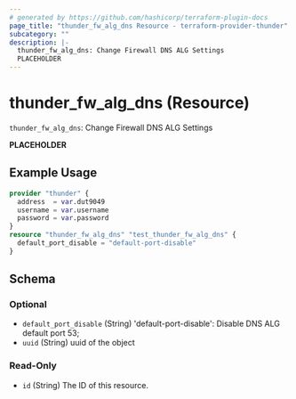 ```yaml
---
# generated by https://github.com/hashicorp/terraform-plugin-docs
page_title: "thunder_fw_alg_dns Resource - terraform-provider-thunder"
subcategory: ""
description: |-
  thunder_fw_alg_dns: Change Firewall DNS ALG Settings
  PLACEHOLDER
---
```


# thunder_fw_alg_dns (Resource)

`thunder_fw_alg_dns`: Change Firewall DNS ALG Settings

__PLACEHOLDER__

## Example Usage

```terraform
provider "thunder" {
  address  = var.dut9049
  username = var.username
  password = var.password
}
resource "thunder_fw_alg_dns" "test_thunder_fw_alg_dns" {
  default_port_disable = "default-port-disable"
}
```

<!-- schema generated by tfplugindocs -->
## Schema

### Optional

- `default_port_disable` (String) 'default-port-disable': Disable DNS ALG default port 53;
- `uuid` (String) uuid of the object

### Read-Only

- `id` (String) The ID of this resource.


